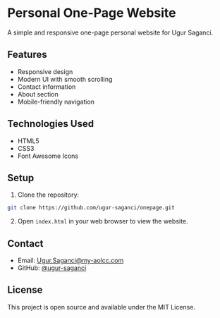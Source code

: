 # Personal One-Page Website

A simple and responsive one-page personal website for Ugur Saganci.

## Features

- Responsive design
- Modern UI with smooth scrolling
- Contact information
- About section
- Mobile-friendly navigation

## Technologies Used

- HTML5
- CSS3
- Font Awesome Icons

## Setup

1. Clone the repository:
```bash
git clone https://github.com/ugur-saganci/onepage.git
```

2. Open `index.html` in your web browser to view the website.

## Contact

- Email: Ugur.Saganci@my-aolcc.com
- GitHub: [@ugur-saganci](https://github.com/ugur-saganci/onepage)

## License

This project is open source and available under the MIT License. 
